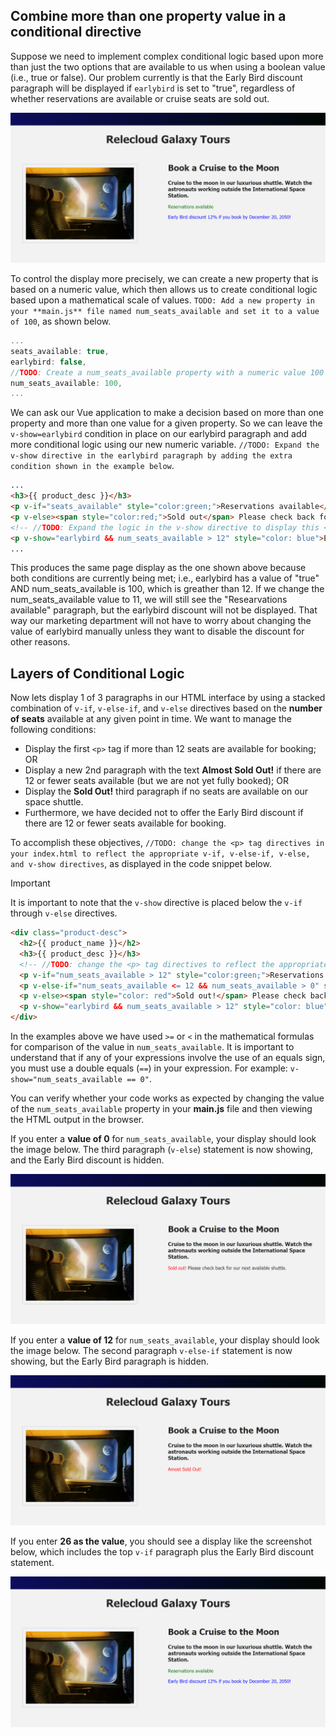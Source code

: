 ## Combine more than one property value in a conditional directive

Suppose we need to implement complex conditional logic based upon more than just the two options that are available to us when using a boolean value (i.e., true or false). Our problem currently is that the Early Bird discount paragraph will be displayed if `earlybird` is set to "true", regardless of whether reservations are available or cruise seats are sold out.

![Screenshot showing the HTML page with image on the left. On the right are text fields for product name, product description, and text in green font that reads "Reservations available". Blue text in the paragraph below reads "Early Bird discount 12% if you book by December 20, 2050!".](../media/conditional-paragraphs-at-26-seats.png)

To control the display more precisely, we can create a new property that is based on a numeric value, which then allows us to create conditional logic based upon a mathematical scale of values. `TODO: Add a new property in your **main.js** file named num_seats_available and set it to a value of 100`, as shown below.

```javascript
...
seats_available: true,
earlybird: false,
//TODO: Create a num_seats_available property with a numeric value 100 so we can perform conditional rendering based on numeric equations
num_seats_available: 100,
...
```

We can ask our Vue application to make a decision based on more than one property and more than one value for a given property. So we can leave the `v-show=earlybird` condition in place on our earlybird paragraph and add more conditional logic using our new numeric variable. `//TODO: Expand the v-show directive in the earlybird paragraph by adding the extra condition shown in the example below`.

```html
...
<h3>{{ product_desc }}</h3>
<p v-if="seats_available" style="color:green;">Reservations available</p>
<p v-else><span style="color:red;">Sold out</span> Please check back for our next available shuttle.</p>
<!-- //TODO: Expand the logic in the v-show directive to display this <p> if earlybird is "true", but only if more than 12 seats are available for booking -->
<p v-show="earlybird && num_seats_available > 12" style="color: blue">Early Bird discount 12% if you book by December 20, 2050!</p>
...
```

This produces the same page display as the one shown above because both conditions are currently being met; i.e., earlybird has a value of "true" AND num_seats_available is 100, which is greather than 12. If we change the num_seats_available value to 11, we will still see the "Researvations available" paragraph, but the earlybird discount will not be displayed. That way our marketing department will not have to worry about changing the value of earlybird manually unless they want to disable the discount for other reasons.

## Layers of Conditional Logic

Now lets display 1 of 3 paragraphs in our HTML interface by using a stacked combination of `v-if`, `v-else-if`, and `v-else` directives based on the **number of seats** available at any given point in time. We want to manage the following conditions:

- Display the first `<p>` tag if more than 12 seats are available for booking; OR
- Display a new 2nd paragraph with the text **Almost Sold Out!** if there are 12 or fewer seats available (but we are not yet fully booked); OR
- Display the **Sold Out!** third paragraph if no seats are available on our space shuttle.
- Furthermore, we have decided not to offer the Early Bird discount if there are 12 or fewer seats available for booking.

To accomplish these objectives, `//TODO: change the <p> tag directives in your index.html to reflect the appropriate v-if, v-else-if, v-else, and v-show directives`, as displayed in the code snippet below.

>[!IMPORTANT]
>It is important to note that the `v-show` directive is placed below the `v-if` through `v-else` directives.

```html
<div class="product-desc">
  <h2>{{ product_name }}</h2>
  <h3>{{ product_desc }}</h3>
  <!-- //TODO: change the <p> tag directives to reflect the appropriate v-if, v-else-if, v-else, and v-show conditions -->
  <p v-if="num_seats_available > 12" style="color:green;">Reservations available</p>
  <p v-else-if="num_seats_available <= 12 && num_seats_available > 0" style="color:red;">Almost Sold Out!</p> 
  <p v-else><span style="color: red">Sold out!</span> Please check back for our next available shuttle.</p>
  <p v-show="earlybird && num_seats_available > 12" style="color: blue">Early Bird discount 12% if you book by December 20, 2050!</p>
</div>
```

In the examples above we have used `>=` or `<` in the mathematical formulas for comparison of the value in `num_seats_available`. It is important to understand that if any of your expressions involve the use of an equals sign, you must use a double equals (`==`) in your expression. For example: `v-show="num_seats_available == 0"`.

You can verify whether your code works as expected by changing the value of the `num_seats_available` property in your **main.js** file and then viewing the HTML output in the browser.

If you enter a **value of 0** for `num_seats_available`, your display should look the image below. The third paragraph (`v-else`) statement is now showing, and the Early Bird discount is hidden.

![Screenshot showing the HTML page with product name, product description and expected paragraphs displayed on the right based on a value of 0 for the property num_seats_available. The only paragraph that should be displayed reads "Sold Out! Please check back for our next available shuttle."](../media/conditional-paragraphs-at-0-seats.png)

If you enter a **value of 12** for `num_seats_available`, your display should look the image below. The second paragraph `v-else-if` statement is now showing, but the Early Bird paragraph is hidden.

![Screenshot showing the HTML page with product name, product description and expected paragraphs displayed on the right based on a value of 12 for the property num_seats_available. The only paragraph that should be displayed reads "Almost Sold Out!"](../media/conditional-paragraphs-at-12-seats.png)

If you enter **26 as the value**, you should see a display like the screenshot below, which includes the top `v-if` paragraph plus the Early Bird discount statement.

![Screenshot showing the HTML page with product name, product description and expected paragraphs displayed on the right based on a value of 26 for the property num_seats_available. The paragraphs should read "Reservations available" and "Early Bird discount 12% if you book by December 20, 2050!"](../media/conditional-paragraphs-at-26-seats.png)
